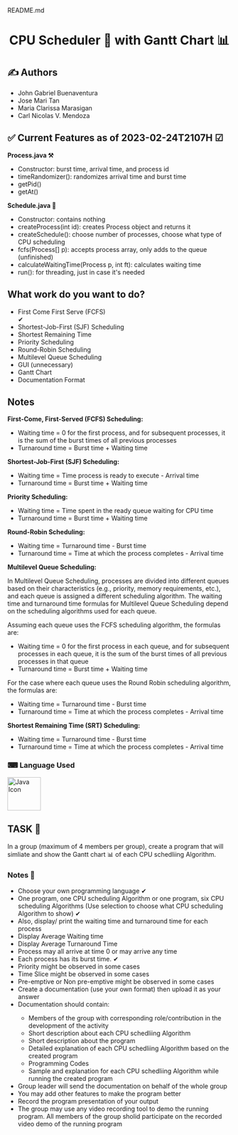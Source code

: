 README.md<h1 align="center"> CPU Scheduler 📅 with Gantt Chart 📊 </h1>

<h2 style="font-weight:bold">✍ Authors</h2>
<ul>
<li>John Gabriel Buenaventura</li>
<li>Jose Mari Tan</li>
<li>Maria Clarissa Marasigan</li>
<li>Carl Nicolas V. Mendoza</li>
</ul>

<h2 style="font-weight:bold">✅ Current Features as of 2023-02-24T2107H ☑</h2>
<b>Process.java ⚒</b>
<ul>
<li>Constructor: burst time, arrival time, and process id</li>
<li>timeRandomizer(): randomizes arrival time and burst time</li>
<li>getPid()</li>
<li>getAt()</li>
</ul>
<b>Schedule.java 📅</b>
<ul>
<li>Constructor: contains nothing</li>
<li>createProcess(int id): creates Process object and returns it</li>
<li>createSchedule(): choose number of processes, choose what type of CPU scheduling</li>
<li>fcfs(Process[] p): accepts process array, only adds to the queue (unfinished)</li>
<li>calculateWaitingTime(Process p, int ft): calculates waiting time</li>
<li>run(): for threading, just in case it's needed</li>
</ul>

<h2 style="font-weight:bold">What work do you want to do?</h2>
<ul>
<li>First Come First Serve (FCFS)</li> ✔
<li>Shortest-Job-First (SJF) Scheduling</li>
<li>Shortest Remaining Time</li>
<li>Priority Scheduling</li>
<li>Round-Robin Scheduling</li>
<li>Multilevel Queue Scheduling</li>
<li>GUI (unnecessary)</li>
<li>Gantt Chart</li>
<li>Documentation Format</li>
</ul>

<h2 style="font-weight:bold">Notes</h2>

<p>

<b>First-Come, First-Served (FCFS) Scheduling:</b>

<ul>
  <li>Waiting time = 0 for the first process, and for subsequent processes, it is the sum of the burst times of all previous processes</li>

  <li>Turnaround time = Burst time + Waiting time</li>
</ul>

<b>Shortest-Job-First (SJF) Scheduling:</b>

<ul>
  <li>Waiting time = Time process is ready to execute - Arrival time</li>

  <li>Turnaround time = Burst time + Waiting time</li>
</ul>

<b>Priority Scheduling:</b>

<ul>
  <li>Waiting time = Time spent in the ready queue waiting for CPU time</li>

  <li>Turnaround time = Burst time + Waiting time</li>
</ul>

<b>Round-Robin Scheduling:</b>

<ul>
  <li>Waiting time = Turnaround time - Burst time</li>

  <li>Turnaround time = Time at which the process completes - Arrival time</li>
</ul>

<b>Multilevel Queue Scheduling:</b>

In Multilevel Queue Scheduling, processes are divided into different queues based on their characteristics (e.g., priority, memory requirements, etc.), and each queue is assigned a different scheduling algorithm. The waiting time and turnaround time formulas for Multilevel Queue Scheduling depend on the scheduling algorithms used for each queue.

Assuming each queue uses the FCFS scheduling algorithm, the formulas are:

<ul>
<li>Waiting time = 0 for the first process in each queue, and for subsequent processes in each queue, it is the sum of the burst times of all previous processes in that queue</li>

  <li>Turnaround time = Burst time + Waiting time</li>
</ul>

For the case where each queue uses the Round Robin scheduling algorithm, the formulas are:

<ul>
  <li>Waiting time = Turnaround time - Burst time</li>

  <li>Turnaround time = Time at which the process completes - Arrival time</li>
</ul>

<b>Shortest Remaining Time (SRT) Scheduling:</b>

<ul>
  <li>Waiting time = Turnaround time - Burst time</li>

  <li>Turnaround time = Time at which the process completes - Arrival time</li>
</ul>
</p>

<h3 align="left">⌨ Language Used</h3>
<p align="left">
<a href="https://www.java.com/en/"><img width="75px" src="https://upload.wikimedia.org/wikipedia/en/3/30/Java_programming_language_logo.svg" alt="Java Icon" /></a>
</p>

<h2 style="font-weight:bold;">TASK 💽</h2> 
In a group (maximum of 4 members per group), create a program that will simliate and show the Gantt chart 📊 of each CPU schedliing Algorithm.

<h3 style="font-weight:bold;">Notes 📝</h3>
<ul>
<li>
Choose your own programming language ✔
</li>
<li>
One program, one CPU scheduling Algorithm or one program, six CPU scheduling Algorithms (Use selection to choose what CPU scheduling Algorithm to show) ✔
</li>
<li>
Also, display/ print the waiting time and turnaround time for each process
</li>
<li>
Display Average Waiting time
</li>
<li>
Display Average Turnaround Time
</li>
<li>
Process may all arrive at time 0 or may arrive any time
</li>
<li>
Each process has its burst time. ✔
</li>
<li>
Priority might be observed in some cases
</li>
<li>
Time Slice might be observed in some cases
</li>
<li>
Pre-emptive or Non pre-emptive might be observed in some cases
</li>
<li>
Create a documentation (use your own format) then upload it as your answer
</li>
<li>
Documentation should contain:
</li>
  <ul>
  <li>
  Members of the group with corresponding role/contribution in the development of the activity
  </li>
  <li>
  Short description about each CPU schedliing Algorithm
  </li>
  <li>
  Short description about the program
  </li>
  <li>
  Detailed explanation of each CPU schedliing Algorithm based on the created program
  </li>
  <li>
  Programming Codes
  </li>
  <li>
  Sample and explanation for each CPU schedliing Algorithm while running the created program
  </li>
  </ul>
<li>
Group leader will send the documentation on behalf of the whole group
</li>
<li>
You may add other features to make the program better
</li>
<li>
Record the program presentation of your output
</li>
<li>
The group may use any video recording tool to demo the running program. All members of the group sholid participate on the recorded video demo of the running program
</li>
</ul>